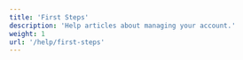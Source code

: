```yaml
---
title: 'First Steps'
description: 'Help articles about managing your account.'
weight: 1
url: '/help/first-steps'
---
```

